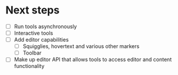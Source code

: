 # Next steps

- [ ] Run tools asynchronously
- [ ] Interactive tools
- [ ] Add editor capabilities
  - [ ] Squigglies, hovertext and various other markers
  - [ ] Toolbar
- [ ] Make up editor API that allows tools to access editor and content functionality
